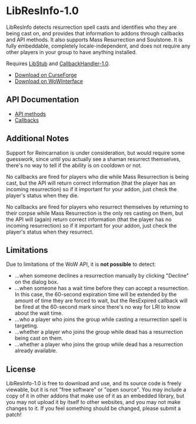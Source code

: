 LibResInfo-1.0
=================

LibResInfo detects resurrection spell casts and identifies who they are being cast on, and provides that information to addons through callbacks and API methods. It also supports Mass Resurrection and Soulstone. It is fully embeddable, completely locale-independent, and does not require any other players in your group to have anything installed.

Requires [LibStub](http://www.wowace.com/addons/libstub/) and [CallbackHandler-1.0](http://www.wowace.com/addons/callbackhandler/).

* [Download on CurseForge](http://wow.curseforge.com/addons/libresinfo/)
* [Download on WoWInterface](http://www.wowinterface.com/downloads/info21467-LibResInfo-1.0.html)


## API Documentation

* [API methods](https://github.com/Phanx/LibResInfo/wiki/API-Methods)
* [Callbacks](https://github.com/Phanx/LibResInfo/wiki/Callbacks)


## Additional Notes

Support for Reincarnation is under consideration, but would require some guesswork, since until you actually see a shaman resurrect themselves, there's no way to tell if the ability is on cooldown or not.

No callbacks are fired for players who die while Mass Resurrection is being cast, but the API will return correct information (that the player has an incoming resurrection) so if it important for your addon, just check the player's status when they die.

No callbacks are fired for players who resurrect themselves by returning to their corpse while Mass Resurrection is the only res casting on them, but the API will (again) return correct information (that the player has no incoming resurrection) so if it important for your addon, just check the player's status when they resurrect.


## Limitations

Due to limitations of the WoW API, it is **not possible** to detect:

* ...when someone declines a resurrection manually by clicking "Decline" on the dialog box.
* ...when someone has a wait time before they can accept a resurrection. In this case, the 60-second expiration time will be extended by the amount of time they are forced to wait, but the ResExpired callback will be fired at the 60-second mark since there's no way for LRI to know about the wait time.
* ...who a player who joins the group while casting a resurrection spell is targeting.
* ...whether a player who joins the group while dead has a resurrection being cast on them.
* ...whether a player who joins the group while dead has a resurrection already available.


## License

LibResInfo-1.0 is free to download and use, and its source code is freely viewable, but it is not "free software" or "open source". You may include a copy of it in other addons that make use of it as an embedded library, but you may not upload it by itself to other websites, and you may not make changes to it. If you feel something should be changed, please submit a patch!
